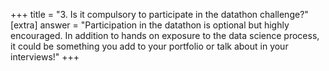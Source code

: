 +++
title = "3. Is it compulsory to participate in the datathon challenge?"
[extra]
answer = "Participation in the datathon is optional but highly encouraged. In addition to hands on exposure to the data science process, it could be something you add to your portfolio or talk about in your interviews!"
+++
